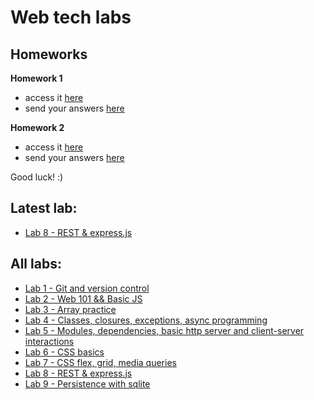 # Web tech labs

## Homeworks
**Homework 1** 
- access it [here](https://github.com/ioanaandreeab/webtech_labs_2022/tree/main/homework-1)
- send your answers [here](https://forms.gle/PPt8FRFWfwoZWkCm7)

**Homework 2** 
- access it [here](https://github.com/ioanaandreeab/webtech_labs_2022/tree/main/homework-2)
- send your answers [here](https://forms.gle/686d7K6VJKvyRtXTA)

Good luck! :)

## Latest lab:
- [Lab 8 - REST & express.js](https://github.com/ioanaandreeab/webtech_labs_2022/tree/main/lab8)

## All labs:
- [Lab 1 - Git and version control](https://github.com/ioanaandreeab/webtech_labs_2022/tree/main/lab1)
- [Lab 2 - Web 101 && Basic JS](https://github.com/ioanaandreeab/webtech_labs_2022/tree/main/lab2)
- [Lab 3 - Array practice](https://github.com/ioanaandreeab/webtech_labs_2022/tree/main/lab3)
- [Lab 4 - Classes, closures, exceptions, async programming](https://github.com/ioanaandreeab/webtech_labs_2022/tree/main/lab4)
- [Lab 5 - Modules, dependencies, basic http server and client-server interactions](https://github.com/ioanaandreeab/webtech_labs_2022/tree/main/lab5)
- [Lab 6 - CSS basics](https://github.com/ioanaandreeab/webtech_labs_2022/tree/main/lab6)
- [Lab 7 - CSS flex, grid, media queries](https://github.com/ioanaandreeab/webtech_labs_2022/tree/main/lab7)
- [Lab 8 - REST & express.js](https://github.com/ioanaandreeab/webtech_labs_2022/tree/main/lab8)
- [Lab 9 - Persistence with sqlite](https://github.com/ioanaandreeab/webtech_labs_2022/tree/main/lab9)
